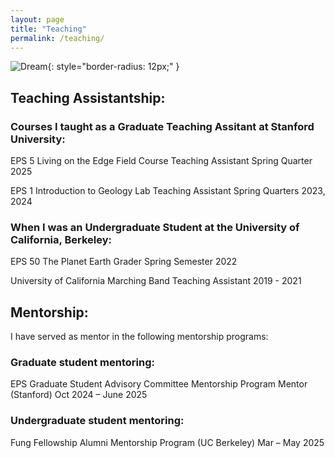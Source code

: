 ```yaml
---
layout: page
title: "Teaching"
permalink: /teaching/
---
```


![Dream](/assets/img/GradPhoto_Dream.jpg){: style="border-radius: 12px;" }

## Teaching Assistantship:

### Courses I taught as a Graduate Teaching Assitant at Stanford University:
EPS 5 Living on the Edge Field Course Teaching Assistant Spring Quarter 2025

EPS 1 Introduction to Geology Lab Teaching Assistant Spring Quarters 2023, 2024

### When I was an Undergraduate Student at the University of California, Berkeley: 
EPS 50 The Planet Earth Grader Spring Semester 2022

University of California Marching Band Teaching Assistant 2019 - 2021

## Mentorship: 
I have served as mentor in the following mentorship programs: 
### Graduate student mentoring: 
EPS Graduate Student Advisory Committee Mentorship Program Mentor (Stanford)	Oct 2024 – June 2025
### Undergraduate student mentoring:
Fung Fellowship Alumni Mentorship Program (UC Berkeley)	Mar – May 2025



